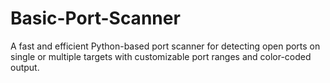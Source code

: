 # Basic-Port-Scanner
A fast and efficient Python-based port scanner for detecting open ports on single or multiple targets with customizable port ranges and color-coded output.

